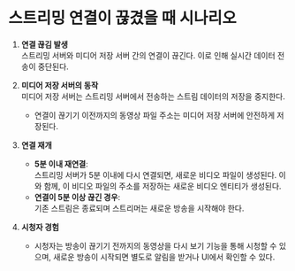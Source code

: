 # 스트리밍 연결이 끊겼을 때 시나리오

1. **연결 끊김 발생**  
   스트리밍 서버와 미디어 저장 서버 간의 연결이 끊긴다. 이로 인해 실시간 데이터 전송이 중단된다.

2. **미디어 저장 서버의 동작**  
   미디어 저장 서버는 스트리밍 서버에서 전송하는 스트림 데이터의 저장을 중지한다.  
   - 연결이 끊기기 이전까지의 동영상 파일 주소는 미디어 저장 서버에 안전하게 저장된다.

3. **연결 재개**  
   - **5분 이내 재연결**:  
     스트리밍 서버가 5분 이내에 다시 연결되면, 새로운 비디오 파일이 생성된다. 이와 함께, 이 비디오 파일의 주소를 저장하는 새로운 비디오 엔티티가 생성된다.  
   - **연결이 5분 이상 끊긴 경우**:  
     기존 스트림은 종료되며 스트리머는 새로운 방송을 시작해야 한다.

4. **시청자 경험**  
   - 시청자는 방송이 끊기기 전까지의 동영상을 다시 보기 기능을 통해 시청할 수 있으며, 새로운 방송이 시작되면 별도로 알림을 받거나 UI에서 확인할 수 있다.
